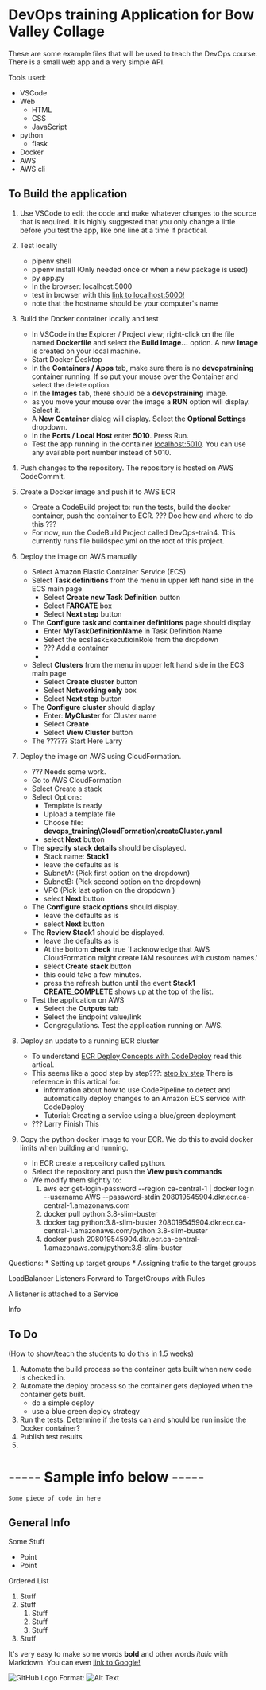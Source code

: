 # DevOps training Application for Bow Valley Collage 

These are some example files that will be used to teach the DevOps course. There is a small web app and a very 
simple API.

Tools used:
* VSCode
* Web
    * HTML
    * CSS
    * JavaScript
* python
    * flask
* Docker
* AWS
* AWS cli

## To Build the application
1. Use VSCode to edit the code and make whatever changes to the source that is required. It is highly suggested that you
only change a little before you test the app, like one line at a time if practical.
1. Test locally
    * pipenv shell
    * pipenv install (Only needed once or when a new package is used)
    * py app.py
    * In the browser: localhost:5000 
    * test in browser with this [link to localhost:5000!](http://localhost:5000)
    * note that the hostname should be your computer's name
1. Build the Docker container locally and test
    * In VSCode in the Explorer / Project view; right-click on the file named **Dockerfile** and select the **Build Image...** option.
    A new **Image** is created on your local machine.
    * Start Docker Desktop
    * In the **Containers / Apps** tab, make sure there is no **devopstraining** container running. If so put your mouse
    over the Container and select the delete option.
    * In the **Images** tab, there should be a **devopstraining** image.
    * as you move your mouse over the image a **RUN** option will display. Select it.
    * A **New Container** dialog will display. Select the **Optional Settings** dropdown.
    * In the **Ports / Local Host** enter **5010**. Press Run. 
    * Test the app running in the container [localhost:5010](http://localhost:5010). You can use any 
    available port number instead of 5010.
1. Push changes to the repository. The repository is hosted on AWS CodeCommit.
1. Create a Docker image and push it to AWS ECR
    * Create a CodeBuild project to: run the tests, build the docker container, push the container to ECR. 
    ??? Doc how and where to do this ??? 
    * For now, run the CodeBuild Project called DevOps-train4. This currently runs file buildspec.yml on the root of this project.

1. Deploy the image on AWS manually
    * Select Amazon Elastic Container Service (ECS)
    * Select **Task definitions** from the menu in upper left hand side in the ECS main page
        * Select **Create new Task Definition** button
        * Select **FARGATE** box
        * Select **Next step** button
    * The **Configure task and container definitions** page should display
        * Enter **MyTaskDefinitionName** in Task Definition Name
        * Select the ecsTaskExecutioinRole from the dropdown
        * ??? Add a container
        *
    * Select **Clusters** from the menu in upper left hand side in the ECS main page
        * Select **Create cluster** button
        * Select **Networking only** box
        * Select **Next step** button
    * The **Configure cluster** should display
        * Enter: **MyCluster** for Cluster name
        * Select **Create**
        * Select **View Cluster** button
    * The ?????? Start Here Larry




1. Deploy the image on AWS using CloudFormation.
    * ??? Needs some work. 
    * Go to AWS CloudFormation
    * Select Create a stack 
    * Select Options:
        * Template is ready
        * Upload a template file
        * Choose file: **devops_training\CloudFormation\createCluster.yaml**
        * select **Next** button
    * The **specify stack details** should be displayed.
        * Stack name: **Stack1**
        * leave the defaults as is 
        * SubnetA: (Pick first option on the dropdown)
        * SubnetB: (Pick second option on the dropdown)
        * VPC (Pick last option on the dropdown )
        * select **Next** button
    * The **Configure stack options** should display.
        * leave the defaults as is 
        * select **Next** button
    * The **Review Stack1** should be displayed.
        * leave the defaults as is 
        * At the bottom **check** true 'I acknowledge that AWS CloudFormation might create IAM resources with custom names.'
        * select **Create stack** button
        * this could take a few minutes.
        * press the refresh button until the event **Stack1 CREATE_COMPLETE** shows up at the top of the list.
    * Test the application on AWS
        * Select the **Outputs** tab
        * Select the Endpoint value/link
        * Congragulations. Test the application running on AWS.
1. Deploy an update to a running ECR cluster
    * To understand [ECR Deploy Concepts with CodeDeploy](https://docs.aws.amazon.com/codedeploy/latest/userguide/deployment-steps-ecs.html)
    read this artical.
    * This seems like a good step by step???: [step by step](https://docs.aws.amazon.com/codedeploy/latest/userguide/tutorial-ecs-deployment.html)
    There is reference in this artical for:
        * information about how to use CodePipeline to detect and automatically deploy changes to an Amazon ECS service with CodeDeploy
        *  Tutorial: Creating a service using a blue/green deployment
    * ??? Larry Finish This
1. Copy the python docker image to your ECR. We do this to avoid docker limits when building and running.
    * In ECR create a repository called python.
    * Select the repository and push the **View push commands** 
    * We modify them slightly to:
        1. aws ecr get-login-password --region ca-central-1 | docker login --username AWS --password-stdin 208019545904.dkr.ecr.ca-central-1.amazonaws.com
        1. docker pull python:3.8-slim-buster
        1. docker tag python:3.8-slim-buster 208019545904.dkr.ecr.ca-central-1.amazonaws.com/python:3.8-slim-buster
        1. docker push 208019545904.dkr.ecr.ca-central-1.amazonaws.com/python:3.8-slim-buster


Questions:
    * Setting up target groups
    * Assigning trafic to the target groups

LoadBalancer
    Listeners Forward to TargetGroups with Rules 



A listener is attached to a Service

Info 

## To Do

(How to show/teach the students to do this in 1.5 weeks)

1. Automate the build process so the container gets built when new code is checked in.
1. Automate the deploy process so the container gets deployed when the container gets built.
    * do a simple deploy
    * use a blue green deploy strategy
1. Run the tests. Determine if the tests can and should be run inside the Docker container?
1. Publish test results
1. 







# ----- Sample info below -----

```
Some piece of code in here
```

## General Info

Some Stuff

* Point
* Point

Ordered List
1. Stuff
1. Stuff
    1. Stuff
    1. Stuff
    1. Stuff
1. Stuff

It's very easy to make some words **bold** and other words *italic* with Markdown. You can even [link to Google!](http://google.com)

![GitHub Logo](/images/logo.png)
Format: ![Alt Text](url)

